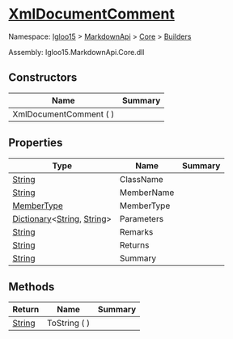 # [XmlDocumentComment](./XmlDocumentComment.md)

Namespace: [Igloo15]() > [MarkdownApi]() > [Core](./../README.md) > [Builders](./README.md)

Assembly: Igloo15.MarkdownApi.Core.dll


## Constructors

| Name | Summary | 
| --- | --- | 
| XmlDocumentComment (  ) |  | 


## Properties

| Type | Name | Summary | 
| --- | --- | --- | 
| [String](https://docs.microsoft.com/en-us/dotnet/api/System.String) | ClassName |  | 
| [String](https://docs.microsoft.com/en-us/dotnet/api/System.String) | MemberName |  | 
| [MemberType](./MemberType.md) | MemberType |  | 
| [Dictionary](https://docs.microsoft.com/en-us/dotnet/api/System.Collections.Generic.Dictionary-2)\<[String](https://docs.microsoft.com/en-us/dotnet/api/System.String), [String](https://docs.microsoft.com/en-us/dotnet/api/System.String)> | Parameters |  | 
| [String](https://docs.microsoft.com/en-us/dotnet/api/System.String) | Remarks |  | 
| [String](https://docs.microsoft.com/en-us/dotnet/api/System.String) | Returns |  | 
| [String](https://docs.microsoft.com/en-us/dotnet/api/System.String) | Summary |  | 


## Methods

| Return | Name | Summary | 
| --- | --- | --- | 
| [String](https://docs.microsoft.com/en-us/dotnet/api/System.String) | ToString (  ) |  | 


